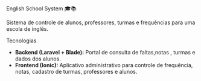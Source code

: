 English School System 🎓📚

Sistema de controle de alunos, professores, turmas e frequências para uma escola de inglês.

Tecnologias
- **Backend (Laravel + Blade):** Portal de consulta de faltas,notas , turmas e dados dos alunos.
- **Frontend (Ionic):** Aplicativo administrativo para controle de frequência, notas, cadastro de turmas, professores e alunos.

